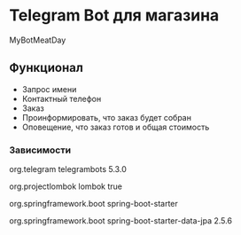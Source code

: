 
<h1>Telegram Bot для магазина</h1>
MyBotMeatDay

<h2>Функционал</h2>
<ul>
 <li>Запрос имени</li>
 <li>Контактный телефон</li>
 <li>Заказ</li>
 <li>Проинформировать, что заказ будет собран</li>
 <li>Оповещение, что заказ готов и общая стоимость</li>
</ul>

<h3>Зависимости</h3>
<p>
<dependency>
			<groupId>org.telegram</groupId>
			<artifactId>telegrambots</artifactId>
			<version>5.3.0</version>
		</dependency>
</p>
<p>
<dependency>
			<groupId>org.projectlombok</groupId>
			<artifactId>lombok</artifactId>
			<optional>true</optional>
		</dependency>
</p>
<p>
	<dependency>
			<groupId>org.springframework.boot</groupId>
			<artifactId>spring-boot-starter</artifactId>
		</dependency>
</p>
<p>
<dependency>
    <groupId>org.springframework.boot</groupId>
    <artifactId>spring-boot-starter-data-jpa</artifactId>
    <version>2.5.6</version>
</dependency>
</p>
